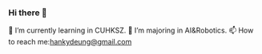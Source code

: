 ### Hi there 👋

<!--
**DDDeung/DDDeung** is a ✨ _special_ ✨ repository because its `README.md` (this file) appears on your GitHub profile.

Here are some ideas to get you started:

- 🌱 I’m currently learning in CUHKSZ.
- 👯 I’m looking to collaborate on ...
- 🤔 I’m looking for help with ...
- 💬 Ask me about ...
- 📫 How to reach me: ...
- 😄 Pronouns: ...
- ⚡ Fun fact: ...
-->


👯 I’m currently learning in CUHKSZ.
🌱 I’m majoring in AI&Robotics.
📫 How to reach me:hankydeung@gmail.com
